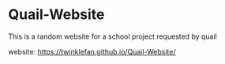 # Quail-Website
This is a random website for a school project requested by quail

website: https://twinklefan.github.io/Quail-Website/
